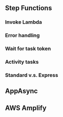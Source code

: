 ## Step Functions

### Invoke Lambda

### Error handling

### Wait for task token

### Activity tasks

### Standard v.s. Express

## AppAsync

## AWS Amplify

